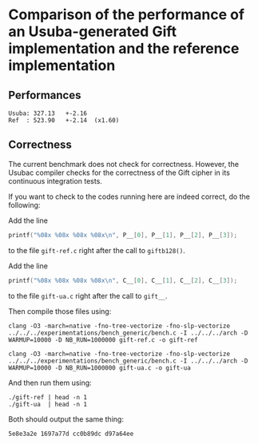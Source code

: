 Comparison of the performance of an Usuba-generated Gift implementation and the reference implementation
===

## Performances

```
Usuba: 327.13   +-2.16
Ref  : 523.90   +-2.14  (x1.60)
```

## Correctness

The current benchmark does not check for correctness. However, the
Usubac compiler checks for the correctness of the Gift cipher in its
continuous integration tests.

If you want to check to the codes running here are indeed correct, do
the following:

Add the line 
  
  ```c
  printf("%08x %08x %08x %08x\n", P__[0], P__[1], P__[2], P__[3]);
  ```
  
to the file `gift-ref.c` right after the call to `giftb128()`. 
  
Add the line 

  ```c
  printf("%08x %08x %08x %08x\n", C__[0], C__[1], C__[2], C__[3]);
  ```
  
to the file `gift-ua.c` right after the call to `gift__`.
  
Then compile those files using:

  ```
  clang -O3 -march=native -fno-tree-vectorize -fno-slp-vectorize ../../../experimentations/bench_generic/bench.c -I ../../../arch -D WARMUP=10000 -D NB_RUN=1000000 gift-ref.c -o gift-ref
  
  clang -O3 -march=native -fno-tree-vectorize -fno-slp-vectorize ../../../experimentations/bench_generic/bench.c -I ../../../arch -D WARMUP=10000 -D NB_RUN=1000000 gift-ua.c -o gift-ua
  ```

And then run them using:

  ```
  ./gift-ref | head -n 1
  ./gift-ua  | head -n 1
  ```

Both should output the same thing:

  ```
  5e8e3a2e 1697a77d cc0b89dc d97a64ee
  ```
